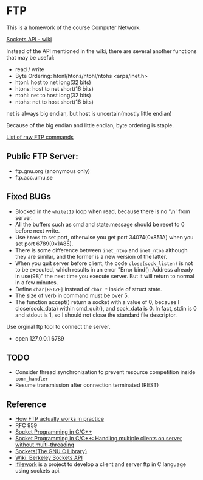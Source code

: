 # FTP
This is a homework of the course Computer Network.

[Sockets API - wiki](https://en.wikipedia.org/wiki/Berkeley_sockets)

Instead of the API mentioned in the wiki, there are several another functions that may be useful:

- read / write
- Byte Ordering: htonl/htons/ntohl/ntohs <arpa/inet.h>
- htonl: host to net long(32 bits)
- htons: host to net short(16 bits)
- ntohl: net to host long(32 bits)
- ntohs: net to host short(16 bits) 

net is always big endian, but host is uncertain(mostly little endian)

Because of the big endian and little endian, byte ordering is staple.


[List of raw FTP commands](http://www.nsftools.com/tips/RawFTP.htm)



## Public FTP Server:
- ftp.gnu.org (anonymous only)
- ftp.acc.umu.se


## Fixed BUGs
- Blocked in the `while(1)` loop when read, because there is no '\n' from server.
- All the buffers such as cmd and state.message should be reset to 0 before next write.
- Use `htons` to set port, otherwise you get port 34074(0x851A) when you set port 6789(0x1A85).
- There is some difference between `inet_ntop` and `inet_ntoa` although they are similar, and the former is a new version of the latter.
- When you quit server before client, the code `close(sock_listen)` is not to be executed, which results in an error "Error bind(): Address already in use(98)" the next time you execute server. But it will return to normal in a few minutes.
- Define `char[BSIZE]` instead of `char *` inside of struct state.
- The size of verb in command must be over 5.
- The function accept() return a socket with a value of 0, because I close(sock_data) within cmd_quit(), and sock_data is 0.
In fact, stdin is 0 and stdout is 1, so I should not close the standard file descriptor.

Use orginal ftp tool to connect the server.
- open 127.0.0.1 6789

## TODO
- Consider thread synchronization to prevent resource competition inside `conn_handler`
- Resume transmission after connection terminated (REST)


## Reference
- [How FTP actually works in practice](http://cr.yp.to/ftp.html)
- [RFC 959](https://www.w3.org/Protocols/rfc959/)
- [Socket Programming in C/C++](https://www.geeksforgeeks.org/socket-programming-cc/)
- [Socket Programming in C/C++: Handling multiple clients on server without multi-threading](https://www.geeksforgeeks.org/socket-programming-in-cc-handling-multiple-clients-on-server-without-multi-threading/)
- [Sockets(The GNU C Library)](https://www.gnu.org/software/libc/manual/html_node/Sockets.html)
- [Wiki: Berkeley Sockets API](https://en.wikipedia.org/wiki/Berkeley_sockets)
- [Ifilework](https://code.google.com/archive/p/ifilework/) is a project to develop a client and server ftp in C language using sockets api.